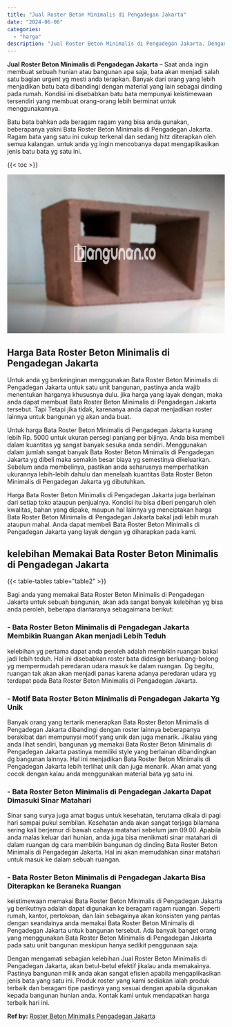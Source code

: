 ```yaml
---
title: "Jual Roster Beton Minimalis di Pengadegan Jakarta"
date: "2024-06-06"
categories: 
  - "harga"
description: "Jual Roster Beton Minimalis di Pengadegan Jakarta. Dengan mengamati sebagian kelebihan Jual Roster Beton Minimalis di Pengadegan Jakarta, akan betul-betul ef..."
---
```


**Jual Roster Beton Minimalis di Pengadegan Jakarta** – Saat anda ingin membuat sebuah hunian atau bangunan apa saja, bata akan menjadi salah satu bagian urgent yg mesti anda terapkan. Banyak dari orang yang lebih menjadikan batu bata dibandingi dengan material yang lain sebagai dinding pada rumah. Kondisi ini disebabkan batu bata mempunyai keistimewaan tersendiri yang membuat orang-orang lebih berminat untuk menggunakannya.

Batu bata bahkan ada beragam ragam yang bisa anda gunakan, beberapanya yakni Bata Roster Beton Minimalis di Pengadegan Jakarta. Ragam bata yang satu ini cukup terkenal dan sedang hitz diterapkan oleh semua kalangan. untuk anda yg ingin mencobanya dapat mengaplikasikan jenis batu bata yg satu ini.

{{< toc >}}

![Jual Roster Beton Minimalis di Pengadegan Jakarta](/images/bata-roster-minimalis-35.png)

## Harga Bata Roster Beton Minimalis di Pengadegan Jakarta

Untuk anda yg berkeinginan menggunakan Bata Roster Beton Minimalis di Pengadegan Jakarta untuk satu unit bangunan, pastinya anda wajib menentukan harganya khususnya dulu. jika harga yang layak dengan, maka anda dapat membuat Bata Roster Beton Minimalis di Pengadegan Jakarta tersebut. Tapi Tetapi jika tidak, karenanya anda dapat menjadikan roster lainnya untuk bangunan yg akan anda buat.

Untuk harga Bata Roster Beton Minimalis di Pengadegan Jakarta kurang lebih Rp. 5000 untuk ukuran persegi panjang per bijinya. Anda bisa membeli dalam kuantitas yg sangat banyak sesuka anda sendiri. Menggunakan dalam jumlah sangat banyak Bata Roster Beton Minimalis di Pengadegan Jakarta yg dibeli maka semakin besar biaya yg semestinya dikeluarkan. Sebelum anda membelinya, pastikan anda seharusnya memperhatikan ukurannya lebih-lebih dahulu dan menelaah kuantitas Bata Roster Beton Minimalis di Pengadegan Jakarta yg dibutuhkan.

Harga Bata Roster Beton Minimalis di Pengadegan Jakarta juga berlainan dari setiap toko ataupun penjualnya. Kondisi itu bisa diberi pengaruh oleh kwalitas, bahan yang dipake, maupun hal lainnya yg menciptakan harga Bata Roster Beton Minimalis di Pengadegan Jakarta bakal jadi lebih murah ataupun mahal. Anda dapat membeli Bata Roster Beton Minimalis di Pengadegan Jakarta yang layak dengan yg diharapkan pada kami.

## kelebihan Memakai Bata Roster Beton Minimalis di Pengadegan Jakarta

{{< table-tables table="table2" >}}

Bagi anda yang memakai Bata Roster Beton Minimalis di Pengadegan Jakarta untuk sebuah bangunan, akan ada sangat banyak kelebihan yg bisa anda peroleh, beberapa diantaranya sebagaimana berikut:

### \- Bata Roster Beton Minimalis di Pengadegan Jakarta Membikin Ruangan Akan menjadi Lebih Teduh

kelebihan yg pertama dapat anda peroleh adalah membikin ruangan bakal jadi lebih teduh. Hal ini disebabkan roster bata didesign berlubang-bolong yg mempermudah peredaran udara masuk ke dalam ruangan. Dg begitu, ruangan tak akan akan menjadi panas karena adanya peredaran udara yg terdapat pada Bata Roster Beton Minimalis di Pengadegan Jakarta.

### \- Motif Bata Roster Beton Minimalis di Pengadegan Jakarta Yg Unik

Banyak orang yang tertarik menerapkan Bata Roster Beton Minimalis di Pengadegan Jakarta dibandingi dengan roster lainnya beberapanya berakibat dari mempunyai motif yang unik dan juga menarik. Jikalau yang anda lihat sendiri, bangunan yg memakai Bata Roster Beton Minimalis di Pengadegan Jakarta pastinya memiliki style yang berlainan dibandingkan dg bangunan lainnya. Hal ini menjadikan Bata Roster Beton Minimalis di Pengadegan Jakarta lebih terlihat unik dan juga menarik. Akan amat yang cocok dengan kalau anda menggunakan material bata yg satu ini.

### \- Bata Roster Beton Minimalis di Pengadegan Jakarta Dapat Dimasuki Sinar Matahari

Sinar sang surya juga amat bagus untuk kesehatan, terutama dikala di pagi hari sampai pukul sembilan. Kesehatan anda akan sangat terjaga bilamana sering kali berjemur di bawah cahaya matahari sebelum jam 09.00. Apabila anda malas keluar dari hunian, anda juga bisa menikmati sinar matahari di dalam ruangan dg cara membikin bangunan dg dinding Bata Roster Beton Minimalis di Pengadegan Jakarta. Hal ini akan memudahkan sinar matahari untuk masuk ke dalam sebuah ruangan.

### \- Bata Roster Beton Minimalis di Pengadegan Jakarta Bisa Diterapkan ke Beraneka Ruangan

keistimewaan memakai Bata Roster Beton Minimalis di Pengadegan Jakarta yg berikutnya adalah dapat digunakan ke beragam ragam ruangan. Seperti rumah, kantor, pertokoan, dan lain sebagainya akan konsisten yang pantas dengan seandainya anda memakai Bata Roster Beton Minimalis di Pengadegan Jakarta untuk bangunan tersebut. Ada banyak banget orang yang menggunakan Bata Roster Beton Minimalis di Pengadegan Jakarta pada satu unit bangunan meskipun hanya sedikit penggunaan saja.

Dengan mengamati sebagian kelebihan Jual Roster Beton Minimalis di Pengadegan Jakarta, akan betul-betul efektif jikalau anda memakainya. Pastinya bangunan milik anda akan sangat efisien apabila mengaplikasikan jenis bata yang satu ini. Produk roster yang kami sediakan ialah produk terbaik dan beragam tipe pastinya yang sesuai dengan apabila digunakan kepada bangunan hunian anda. Kontak kami untuk mendapatkan harga terbaik hari ini.

**Ref by:** [Roster Beton Minimalis Pengadegan Jakarta](https://id.wikipedia.org/wiki/Roster)

